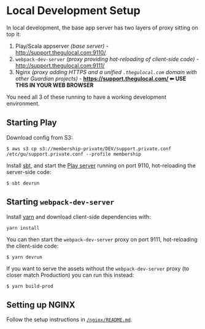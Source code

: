 # Local Development Setup

In local development, the base app server has two layers of proxy sitting on top it:

1. Play/Scala appserver _(base server)_ - http://support.thegulocal.com:9110/
2. `webpack-dev-server` _(proxy providing hot-reloading of client-side code)_ - http://support.thegulocal.com:9111/
3. Nginx _(proxy adding HTTPS and a unified `.thegulocal.com` domain with other Guardian projects)_ - **https://support.thegulocal.com/ ⬅ USE THIS IN YOUR WEB BROWSER**

You need all 3 of these running to have a working development environment.

## Starting Play

Download config from S3: 

```$ aws s3 cp s3://membership-private/DEV/support.private.conf /etc/gu/support.private.conf --profile membership```

Install [sbt](http://www.scala-sbt.org/download.html), and start the [Play server](https://www.playframework.com/)
running on port 9110, hot-reloading the server-side code:

```
$ sbt devrun
```

## Starting `webpack-dev-server`

Install [yarn](https://yarnpkg.com/lang/en/docs/install/) and download client-side
dependencies with:

```
yarn install
```
 
You can then start the `webpack-dev-server` proxy on port 9111, hot-reloading the client-side code:

```
$ yarn devrun
```

If you want to serve the assets without the `webpack-dev-server` proxy (to closer match Production)
you can run this instead:

```
$ yarn build-prod
```

## Setting up NGINX

Follow the setup instructions in [`/nginx/README.md`](../nginx/README.md).